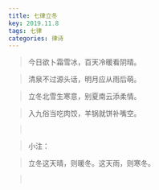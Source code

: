 ```yaml
---
title: 七律立冬
key: 2019.11.8
tags: 七律
categories: 律诗
---
```


<blockquote class="blockquote-center">今日欲卜霜雪冰，百天冷暖看阴晴。
</blockquote>
<blockquote class="blockquote-center">清泉不过源头话，明月应从雨后萌。
</blockquote>
<blockquote class="blockquote-center">立冬北雪生寒意，别夏南云添柔情。
</blockquote>
<blockquote class="blockquote-center">入九俗当吃肉饺，羊锅就饼补嘴空。
</blockquote>
<blockquote class="blockquote-center"></br>
</blockquote>
<blockquote class="blockquote-center">小注：
</blockquote>
<blockquote class="blockquote-center">立冬这天晴，则暖冬。这天雨，则寒冬。
</blockquote>
<blockquote class="blockquote-center"></br>
</blockquote>
